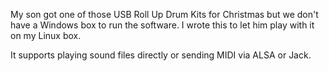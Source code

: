 My son got one of those USB Roll Up Drum Kits for Christmas but we don't have a Windows box to run the software. I wrote this to let him play with it on my Linux box.

It supports playing sound files directly or sending MIDI via ALSA or Jack.